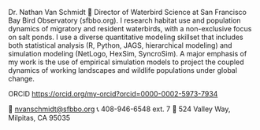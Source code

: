 Dr. Nathan Van Schmidt 🦆 Director of Waterbird Science at San Francisco Bay Bird Observatory (sfbbo.org).
I research habitat use and population dynamics of migratory and resident waterbirds, with a non-exclusive focus on salt ponds.
I use a diverse quantitative modeling skillset that includes both statistical analysis (R, Python, JAGS, hierarchical modeling)
and simulation modeling (NetLogo, HexSim, SyncroSim). A major emphasis of my work is the use of empirical simulation models
to project the coupled dynamics of working landscapes and wildlife populations under global change.

ORCID https://orcid.org/my-orcid?orcid=0000-0002-5973-7934

📧 nvanschmidt@sfbbo.org
📞 408-946-6548 ext. 7
🏢 524 Valley Way, Milpitas, CA 95035 
